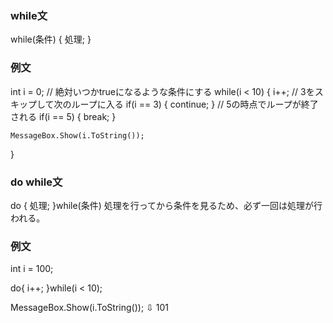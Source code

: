### while文
while(条件)
{
    処理;
}
### 例文
int i = 0;
// 絶対いつかtrueになるような条件にする
while(i < 10)
{
    i++;
    // 3をスキップして次のループに入る
    if(i == 3)
    {
        continue;
    }
    // 5の時点でループが終了される
    if(i == 5)
    {
        break;
    }

    MessageBox.Show(i.ToString());
}

### do while文
do
{
    処理;
}while(条件)
処理を行ってから条件を見るため、必ず一回は処理が行われる。
### 例文
int i = 100;

do{
    i++;
}while(i < 10);

MessageBox.Show(i.ToString());
⇩
101